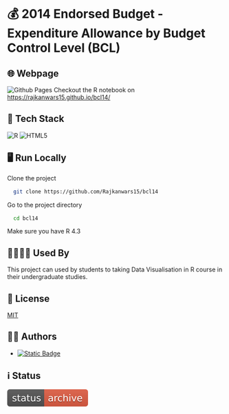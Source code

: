 # 💰 2014 Endorsed Budget - Expenditure Allowance by Budget Control Level (BCL)

## 🌐 Webpage
![Github Pages](https://img.shields.io/badge/github%20pages-121013?style=for-the-badge&logo=github&logoColor=white)
Checkout the R notebook on https://rajkanwars15.github.io/bcl14/

## 🎒 Tech Stack

![R](https://img.shields.io/badge/r-%23276DC3.svg?style=for-the-badge&logo=r&logoColor=white)
![HTML5](https://img.shields.io/badge/html5-%23E34F26.svg?style=for-the-badge&logo=html5&logoColor=white)


## 🖥 Run Locally

Clone the project

```bash
  git clone https://github.com/Rajkanwars15/bcl14
```

Go to the project directory

```bash
  cd bcl14
```

Make sure you have R 4.3
## 👨‍👩‍👧‍👦 Used By

This project can used by students to taking Data Visualisation in R course in their undergraduate studies.
## 🪪 License

[MIT](https://choosealicense.com/licenses/mit/)


## 👨‍💻 Authors

- [![Static Badge](https://img.shields.io/badge/Rajkanwars15-yellow?logo=GitHub&link=https%3A%2F%2Fgithub.com%2FRajkanwars15)
  ](https://www.github.com/rajkanwars15)

## ℹ️ Status

[![status: archive](https://github.com/GIScience/badges/raw/master/status/archive.svg)](https://github.com/GIScience/badges#archive)
